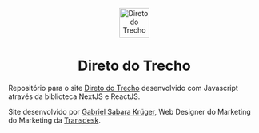 <p align="center">
  <a href="https://www.diretodotrecho.com.br">
    <img alt="Direto do Trecho" src="https://diretodotrecho.com.br/logo01.svg" width="60" />
  </a>
</p>
<h1 align="center">
  Direto do Trecho
</h1>

Repositório para o site <a href="https://www.diretodotrecho.com.br">Direto do Trecho</a> desenvolvido com Javascript através da biblioteca NextJS e ReactJS.

Site desenvolvido por <a href="https://www.linkedin.com/in/gabriel-sabara-krüger-a4871518b">Gabriel Sabara Krüger</a>, Web Designer do Marketing do Marketing da <a href="https://www.transdesk.com.br">Transdesk</a>.
